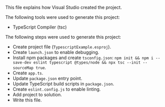 This file explains how Visual Studio created the project.

The following tools were used to generate this project:
- TypeScript Compiler (tsc)

The following steps were used to generate this project:
- Create project file (`TypescriptExample.esproj`).
- Create `launch.json` to enable debugging.
- Install npm packages and create `tsconfig.json`: `npm init && npm i --save-dev eslint typescript @types/node && npx tsc --init --sourceMap true`.
- Create `app.ts`.
- Update `package.json` entry point.
- Update TypeScript build scripts in `package.json`.
- Create `eslint.config.js` to enable linting.
- Add project to solution.
- Write this file.
